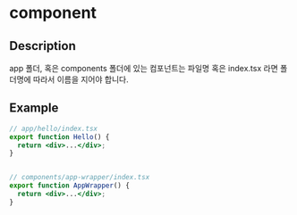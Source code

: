 # component

## Description

app 폴더, 혹은 components 폴더에 있는 컴포넌트는 파일명 혹은 index.tsx 라면 폴더명에 따라서 이름을 지어야 합니다.


## Example

```jsx
// app/hello/index.tsx
export function Hello() {
  return <div>...</div>;
}
```

```jsx

// components/app-wrapper/index.tsx
export function AppWrapper() {
  return <div>...</div>;
}
```
